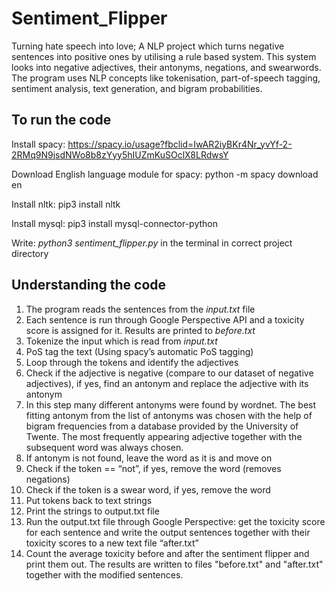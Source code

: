 # Sentiment_Flipper
Turning hate speech into love; A NLP project which turns negative sentences into positive ones by utilising a rule based system. This system looks into negative adjectives, their antonyms, negations, and swearwords. The program uses NLP concepts like tokenisation, part-of-speech tagging, sentiment analysis, text generation, and bigram probabilities. 


## To run the code

Install spacy:
https://spacy.io/usage?fbclid=IwAR2iyBKr4Nr_yvYf-2-2RMq9N9jsdNWo8b8zYyy5hIUZmKuSOclX8LRdwsY

Download English language module for spacy: 
python -m spacy download en

Install nltk:
pip3 install nltk

Install mysql:
pip3 install mysql-connector-python

Write:
*python3 sentiment_flipper.py* in the terminal in correct project directory


## Understanding the code

1. The program reads the sentences from the *input.txt* file
2. Each sentence is run through Google Perspective API and a toxicity score is assigned for it. Results are printed to *before.txt*
3. Tokenize the input which is read from *input.txt*
4. PoS tag the text (Using spacy’s automatic PoS tagging) 
5. Loop through the tokens and identify the adjectives
6. Check if the adjective is negative (compare to our dataset of negative adjectives), if yes, find an antonym and replace the adjective with its antonym
7. In this step many different antonyms were found by wordnet. The best fitting antonym from the list of antonyms was chosen with the help of bigram frequencies from a database provided by the University of Twente. The most frequently appearing adjective together with the subsequent word was always chosen. 
8. If antonym is not found, leave the word as it is and move on
9. Check if the token == “not”, if yes, remove the word (removes negations)
10. Check if the token is a swear word, if yes, remove the word
11. Put tokens back to text strings
12. Print the strings to output.txt file
13. Run the output.txt file through Google Perspective: get the toxicity score for each sentence and write the output sentences together with their toxicity scores to a new text file “after.txt” 
14. Count the average toxicity before and after the sentiment flipper and print them out. The results are written to files "before.txt" and "after.txt" together with the modified sentences. 




